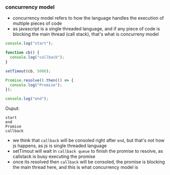 ### concurrency model

- concurrency model refers to how the language handles the execution of multiple pieces of code
- as javascript is a single threaded language, and if any piece of code is blocking the main thread (call stack), that's what is concurreny model

```js
console.log("start");

function cb() {
  console.log("callback");
}

setTimout(cb, 5000);

Promise.resolve().then(() => {
  console.log("Promise");
});

console.log("end");
```

Ouput:

```
start
end
Promise
callback
```

- we think that `callback` will be consoled right after `end`, but that's not how js happens, as js is single threaded language
- setTimout will wait in `callback queue` to finish the promise to resolve, as callstack is busy executing the promise
- once its resolved then `callback` will be consoled, the promise is blocking the main thread here, and this is what concurrency model is